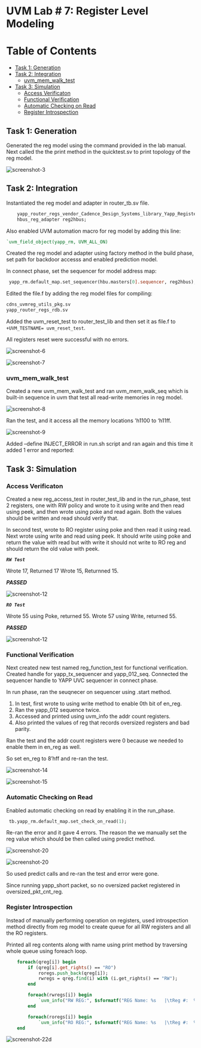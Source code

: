 # UVM Lab # 7: Register Level Modeling

# Table of Contents

- [Task 1: Generation](#task-1-generation)
- [Task 2: Integration](#task-2-integration)
    - [uvm_mem_walk_test](#uvm_mem_walk_test)
- [Task 3: Simulation](#task-3-simulation)
    - [Access Verificaton](#access-verificaton)
    - [Functional Verification](#functional-verification)
    - [Automatic Checking on Read](#automatic-checking-on-read)
    - [Register Introspection](#register-introspection)

## Task 1: Generation

Generated the reg model using the command provided in the lab manual. Next called the  the print method in the quicktest.sv to print topology of the reg model.

![screenshot-3](/screenshots/3.png)

## Task 2: Integration

Instantiated the reg model and adapter in router_tb.sv file.

```systemverilog
    yapp_router_regs_vendor_Cadence_Design_Systems_library_Yapp_Registers_version_1_5 yapp_rm;
    hbus_reg_adapter reg2hbus;
```

Also enabled UVM automation macro for reg model by adding this line:

```systemverilog
`uvm_field_object(yapp_rm, UVM_ALL_ON)
```

Created the reg model and adapter using factory method in the build phase, set path for backdoor accesss and enabled prediction model.

In connect phase, set the sequencer for model address map:

```systemverilog
 yapp_rm.default_map.set_sequencer(hbu.masters[0].sequencer, reg2hbus);
```

Edited the file.f by adding the reg model files for compiling:

```systemverilog
cdns_uvmreg_utils_pkg.sv 
yapp_router_regs_rdb.sv
```

Added the uvm_reset_test to router_test_lib and then set it as file.f to `+UVM_TESTNAME= uvm_reset_test`.

All registers reset were successful with no errors.

![screenshot-6](/screenshots/6.png)

![screenshot-7](/screenshots/7.png)

### uvm_mem_walk_test

Created a new uvm_mem_walk_test and ran uvm_mem_walk_seq which is built-in sequence in uvm that test all read-write memories in reg model.

![screenshot-8](/screenshots/8.png)

Ran the test, and it access all the memory locations 'h1100 to ‘h11ff.

![screenshot-9](/screenshots/9.png)

Added –define INJECT_ERROR in run.sh script and ran again and this time it added 1 error and reported:

## Task 3: Simulation

### Access Verificaton

Created a new reg_access_test in router_test_lib and in the run_phase, test 2 registers, one with RW policy and wrote to it using write and then read using peek, and then wrote using poke and read again. Both the values should be written and read should verify that.

In second test, wrote to RO register using poke and then read it using read. Next wrote using write and read using peek. It should write using poke and return the value with read but with write it should not write to RO reg and should return the old value with peek.

***`RW Test`***

Wrote 17, Returned 17
Wrote 15, Returnned 15.

***PASSED***

![screenshot-12](/screenshots/12c.png)

***`RO Test`***

Wrote 55 using Poke, returned 55. 
Wrote 57 using Write, returned 55.

***PASSED***

![screenshot-12](/screenshots/13c.png)

### Functional Verification

Next created new test named reg_function_test for functional verification. Created handle for yapp_tx_sequencer and yapp_012_seq. Connected the sequencer handle to YAPP UVC sequencer in connect phase.

In run phase, ran the seuqnecer on sequencer using .start method.

1. In test, first wrote to using write method to enable 0th bit of en_reg.
2. Ran the yapp_012 sequence twice. 
3. Accessed and printed using uvm_info the addr count registers.
4. Also printed the values of reg that records oversized registers and bad parity.

Ran the test and the addr count registers were 0 because we needed to enable them in en_reg as well.

So set en_reg to 8’hff and re-ran the test.

![screenshot-14](/screenshots/14c.png)

![screenshot-15](/screenshots/15c.png)

### Automatic Checking on Read

Enabled automatic checking on read by enabling it in the run_phase.

```systemverilog
 tb.yapp_rm.default_map.set_check_on_read(1);
```

Re-ran the error and it gave 4 errors. The reason the we manually set the reg value which should be then called using predict method.

![screenshot-20](/screenshots/20nn.png)

![screenshot-20](/screenshots/n20.png)

So used predict calls and re-ran the test and error were gone.

Since running yapp_short packet, so no oversized packet registered in oversized_pkt_cnt_reg.

### Register Introspection

Instead of manually performing operation on registers, used introspection method directly from reg model to create queue for all RW registers and all the RO registers.

Printed all reg contents along with name using print method by traversing whole queue using foreach loop.

```systemverilog
    foreach(qreg[i]) begin
        if (qreg[i].get_rights() == "RO")
            roregs.push_back(qreg[i]);
            rwregs = qreg.find(i) with (i.get_rights() == "RW");
        end

        foreach(rwregs[i]) begin
            `uvm_info("RW REG:", $sformatf("REG Name: %s   |\tReg #:  %0d |\tReg Value:  %0d", rwregs[i].get_name(), i, rwregs[i]), UVM_LOW)
        end

        foreach(roregs[i]) begin
            `uvm_info("RO REG:", $sformatf("REG Name: %s   |\tReg #:  %0d |\tReg Value:  %0d", roregs[i].get_name(), i, roregs[i]), UVM_LOW)
    end
```

![screenshot-22d](/screenshots/22d.png)